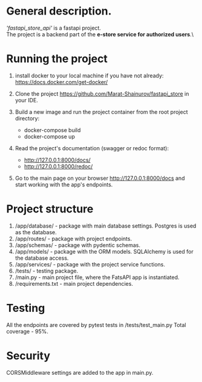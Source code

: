 # General description.
_'fastapi_store_api'_ is a fastapi project.\
The project is a backend part of the **e-store service for authorized users**.\

# Running the project
1. install docker to your local machine if you have not already:
   https://docs.docker.com/get-docker/

2. Clone the project https://github.com/Marat-Shainurov/fastapi_store in your IDE.

3. Build a new image and run the project container from the root project directory:
   - docker-compose build
   - docker-compose up

4. Read the project's documentation (swagger or redoc format):
   - http://127.0.0.1:8000/docs/
   - http://127.0.0.1:8000/redoc/

5. Go to the main page on your browser http://127.0.0.1:8000/docs and start working with the app's endpoints.


# Project structure
1. /app/database/ - package with main database settings. Postgres is used as the database.
2. /app/routes/ - package with project endpoints.
3. /app/schemas/ - package with pydentic schemas.
4. /app/models/ - package with the ORM models. SQLAlchemy is used for the database access.
5. /app/services/ - package with the project service functions.
6. /tests/ - testing package.
7. /main.py - main project file, where the FatsAPI app is instantiated.
8. /requirements.txt - main project dependencies.

# Testing
All the endpoints are covered by pytest tests in /tests/test_main.py
Total coverage - 95%.

# Security
CORSMiddleware settings are added to the app in main.py.
